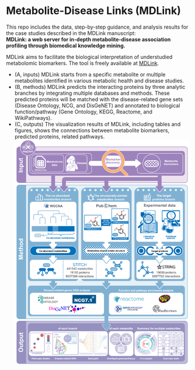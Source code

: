 # Metabolite-Disease Links (MDLink)

This repo includes the data, step-by-step guidance, and analysis results for the case studies described in the MDLink manuscript:  
  **MDLink: a web server for in-depth metabolite-disease association profiling through biomedical knowledge mining.**
  
MDLink aims to facilitate the biological interpretation of understudied metabolomic biomarkers. The tool is freely available at [MDLink](http://47.104.207.48/).  
- (A, inputs) MDLink starts from a specific metabolite or multiple metabolites identified in various metabolic health and disease studies.  
- (B, methods) MDLink predicts the interacting proteins by three analytic branches by integrating multiple databases and methods. These predicted proteins will be matched with the disease-related gene sets (Disease Ontology, NCG, and DisGeNET) and annotated to biological function/pathway (Gene Ontology, KEGG, Reactome, and WikiPathways).  
- (C, outputs) The visualization results of MDLink, including tables and figures, shows the connections between metabolite biomarkers, predicted proteins, related pathways.  
![MDLink](https://github.com/WENLITANG/MDLink/blob/main/MDLink_workflow.png)  

